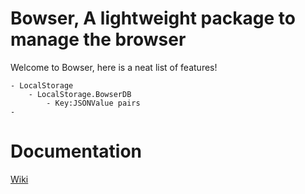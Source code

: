 # Bowser, A lightweight package to manage the browser

Welcome to Bowser, here is a neat list of features!

    - LocalStorage
        - LocalStorage.BowserDB
            - Key:JSONValue pairs
    - 

# Documentation

[Wiki](wiki)